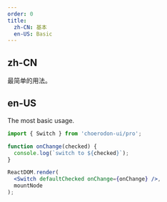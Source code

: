```yaml
---
order: 0
title:
  zh-CN: 基本
  en-US: Basic
---
```


## zh-CN

最简单的用法。

## en-US

The most basic usage.

````jsx
import { Switch } from 'choerodon-ui/pro';

function onChange(checked) {
  console.log(`switch to ${checked}`);
}

ReactDOM.render(
  <Switch defaultChecked onChange={onChange} />,
  mountNode
);
````
